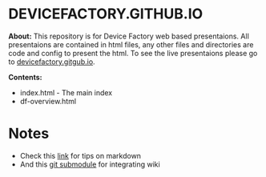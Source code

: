 DEVICEFACTORY.GITHUB.IO
=======================

**About:** This repository is for Device Factory web based presentaions.  All presentaions are contained in html files, any other files and directories are code and config to present the html.  To see the live presentaions please go to [devicefactory.gitgub.io](http://devicefactory.github.io).

**Contents:**
* index.html - The main index
* df-overview.html

Notes
=====

* Check this [link](https://help.github.com/articles/github-flavored-markdown) for tips on markdown
* And this [git submodule](http://brendancleary.com/2013/03/08/including-a-github-wiki-in-a-repository-as-a-submodule/) for integrating wiki
